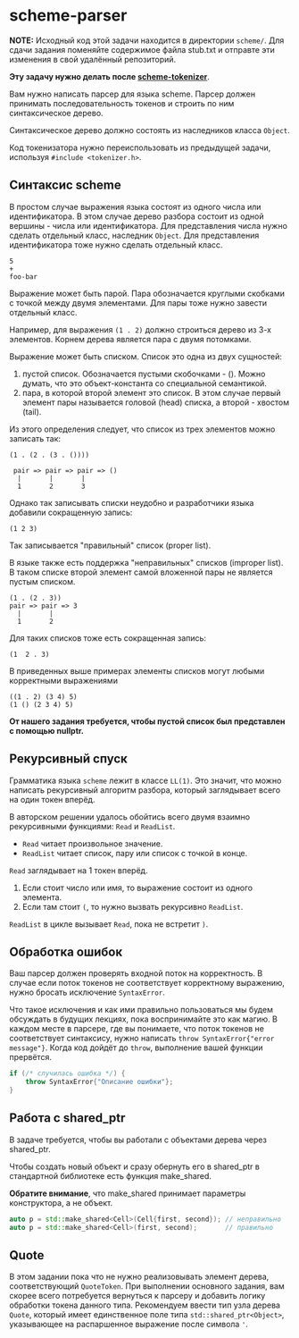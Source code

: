 # scheme-parser

**NOTE:** Исходный код этой задачи находится в директории `scheme/`.
Для сдачи задания поменяйте содержимое файла stub.txt
и отправте эти изменения в свой удалённый репозиторий.

**Эту задачу нужно делать после [scheme-tokenizer](../scheme-tokenizer)**.

Вам нужно написать парсер для языка scheme. Парсер должен принимать
последовательность токенов и строить по ним синтаксическое дерево.

Синтаксическое дерево должно состоять из наследников класса `Object`.

Код токенизатора нужно переиспользовать из предыдущей задачи, используя `#include <tokenizer.h>`.

## Синтаксис scheme

В простом случае выражения языка состоят из одного числа или идентификатора.
В этом случае дерево разбора состоит из одной вершины - числа или идентификатора.
Для представления числа нужно сделать отдельный класс, наследник `Object`.
Для представления идентификатора тоже нужно сделать отдельный класс.

```
5
+
foo-bar
```

Выражение может быть парой. Пара обозначается круглыми скобками с точкой
между двумя элементами. Для пары тоже нужно завести отдельный класс.

Например, для выражения `(1 . 2)` должно строиться дерево из 3-х элементов.
Корнем дерева является пара с двумя потомками.

Выражение может быть списком.
Список это одна из двух сущностей:
1. пустой список. Обозначается пустыми скобочками - (). Можно думать, что это объект-константа со специальной семантикой.
2. пара, в которой второй элемент это список. В этом случае первый элемент пары называется головой (head) списка, а второй - хвостом (tail).

Из этого определения следует, что список из трех элементов можно записать так:
```
(1 . (2 . (3 . ())))

 pair => pair => pair => ()
  |       |       |
  1       2       3
```
Однако так записывать списки неудобно и разработчики языка добавили сокращенную запись:
```
(1 2 3)
```
Так записывается "правильный" список (proper list). 

В языке также есть поддержка "неправильных" списков (improper list).
В таком списке второй элемент самой вложенной пары не является пустым списком.
```
(1 . (2 . 3))
pair => pair => 3
  |       |
  1       2
```
Для таких списков тоже есть сокращенная запись:
```
(1  2 . 3)
```

В приведенных выше примерах элементы списков могут любыми корректными выражениями
```
((1 . 2) (3 4) 5)
(1 () (2 3 4) 5)
```

**От нашего задания требуется, чтобы пустой список был представлен с помощью nullptr.**


## Рекурсивный спуск

Грамматика языка `scheme` лежит в классе `LL(1)`. Это значит, что можно
написать рекурсивный алгоритм разбора, который заглядывает всего на один токен
вперёд.

В авторском решении удалось обойтись всего двумя взаимно рекурсивными функциями:
`Read` и `ReadList`.

 - `Read` читает произвольное значение.
 - `ReadList` читает список, пару или список с точкой в конце.

`Read` заглядывает на 1 токен вперёд.
  1. Если стоит число или имя, то выражение состоит из одного элемента.
  2. Если там стоит `(`, то нужно вызвать рекурсивно `ReadList`.

`ReadList` в цикле вызывает `Read`, пока не встретит `)`.

## Обработка ошибок

Ваш парсер должен проверять входной поток на корректность. В случае
если поток токенов не соответствует корректному выражению, нужно бросать
исключение `SyntaxError`.

Что такое исключения и как ими правильно пользоваться мы будем обсуждать
в будущих лекциях, пока воспринимайте это как магию. В каждом месте
в парсере, где вы понимаете, что поток токенов не соответствует синтаксису,
нужно написать `throw SyntaxError{"error message"}`. Когда код дойдёт до
`throw`, выполнение вашей функции прервётся.

```c++
if (/* случилась ошибка */) {
    throw SyntaxError{"Описание ошибки"};
}
```

## Pабота с shared_ptr

В задаче требуется, чтобы вы работали с объектами дерева через shared_ptr.

Чтобы создать новый объект и сразу обернуть его в shared_ptr в стандартной библиотеке
есть функция make_shared.

**Обратите внимание**, что make_shared принимает параметры конструктора, а не объект.

```c++
auto p = std::make_shared<Cell>(Cell{first, second}); // неправильно
auto p = std::make_shared<Cell>(first, second);       // правильно
```

## Quote

В этом задании пока что не нужно реализовывать элемент дерева, соответствующий
`QuoteToken`. При выполнении основного задания, вам скорее всего потребуется вернуться
к парсеру и добавить логику обработки токена данного типа. Рекомендуем ввести тип
узла дерева `Quote`, который имеет единственное поле типа `std::shared_ptr<Object>`, указывающее
на распаршенное выражение после символа `'`.
